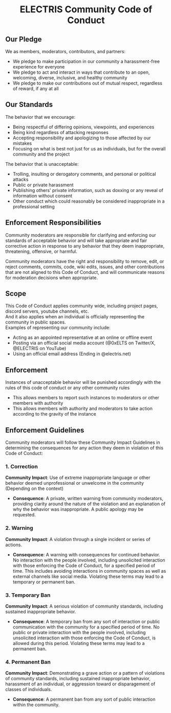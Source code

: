 <div align="center"><h1> ELECTRIS Community Code of Conduct </h1></div>

## Our Pledge

We as members, moderators, contributors, and partners:
* We pledge to make participation in our community a harassment-free experience for everyone
* We pledge to act and interact in ways that contribute to an open, welcoming, diverse, inclusive, and healthy community
* We pledge to make our contributions out of mutual respect, regardless of reward, if any at all

## Our Standards

The behavior that we encourage:

* Being respectful of differing opinions, viewpoints, and experiences
* Being kind regardless of attacking responses
* Accepting responsibility and apologizing to those affected by our mistakes
* Focusing on what is best not just for us as individuals, but for the overall community and the project

The behavior that is unacceptable:

* Trolling, insulting or derogatory comments, and personal or political attacks
* Public or private harassment
* Publishing others' private information, such as doxxing or any reveal of information without consent
* Other conduct which could reasonably be considered inappropriate in a professional setting

## Enforcement Responsibilities

Community moderators are responsible for clarifying and enforcing our standards of
acceptable behavior and will take appropriate and fair corrective action in
response to any behavior that they deem inappropriate, threatening, offensive,
or harmful.

Community moderators have the right and responsibility to remove, edit, or reject
comments, commits, code, wiki edits, issues, and other contributions that are
not aligned to this Code of Conduct, and will communicate reasons for moderation
decisions when appropriate.

## Scope

This Code of Conduct applies community wide, including project pages, discord servers, youtube channels, etc.
<br>And it also applies when an individual is officially representing the community in public spaces.
<br>Examples of representing our community include:
* Acting as an appointed representative at an online or offline event
* Posting via an official social media account (@0xELTS on Twitter/X, @ELECTRIS on YouTube)
* Using an official email address (Ending in @electris.net)

## Enforcement

Instances of unacceptable behavior will be punished accordingly with the rules of this code of conduct or any other community rules
* This allows members to report such instances to moderators or other members with authority
* This allows members with authority and moderators to take action according to the gravity of the instance

## Enforcement Guidelines

Community moderators will follow these Community Impact Guidelines in determining
the consequences for any action they deem in violation of this Code of Conduct:

### 1. Correction

**Community Impact**: Use of extreme inappropriate language or other behavior deemed
unprofessional or unwelcome in the community (Depending on the context)

* **Consequence**: A private, written warning from community moderators, providing
clarity around the nature of the violation and an explanation of why the
behavior was inappropriate. A public apology may be requested.

### 2. Warning

**Community Impact**: A violation through a single incident or series
of actions.

* **Consequence**: A warning with consequences for continued behavior. No
interaction with the people involved, including unsolicited interaction with
those enforcing the Code of Conduct, for a specified period of time. This
includes avoiding interactions in community spaces as well as external channels
like social media. Violating these terms may lead to a temporary or
permanent ban.

### 3. Temporary Ban

**Community Impact**: A serious violation of community standards, including
sustained inappropriate behavior.

* **Consequence**: A temporary ban from any sort of interaction or public
communication with the community for a specified period of time. No public or
private interaction with the people involved, including unsolicited interaction
with those enforcing the Code of Conduct, is allowed during this period.
Violating these terms may lead to a permanent ban.

### 4. Permanent Ban

**Community Impact**: Demonstrating a grave action or a pattern of violations of community
standards, including sustained inappropriate behavior,  harassment of an
individual, or aggression toward or disparagement of classes of individuals.

* **Consequence**: A permanent ban from any sort of public interaction within
the community.